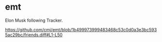 # emt
Elon Musk following Tracker.

https://github.com/cmj/emt/blob/1b499973999483468c53c0d0a3e3bc5935ac29bc/friends.diff#L1-L50
